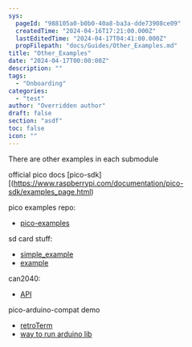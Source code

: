 ```yaml
---
sys:
  pageId: "988105a0-b0b0-40a8-ba3a-dde73908ce09"
  createdTime: "2024-04-16T17:21:00.000Z"
  lastEditedTime: "2024-04-17T04:41:00.000Z"
  propFilepath: "docs/Guides/Other_Examples.md"
title: "Other_Examples"
date: "2024-04-17T00:00:00Z"
description: ""
tags:
  - "Onboarding"
categories:
  - "test"
author: "Overridden author"
draft: false
section: "asdf"
toc: false
icon: ""
---
```


There are other examples in each submodule

official pico docs
[pico-sdk][(https://www.raspberrypi.com/documentation/pico-sdk/examples_page.html)

pico examples repo:

- [pico-examples](https://github.com/raspberrypi/pico-examples)

sd card stuff:

- [simple_example](https://github.com/carlk3/no-OS-FatFS-SD-SPI-RPi-Pico/tree/master/simple_example)
- [example](https://github.com/carlk3/no-OS-FatFS-SD-SPI-RPi-Pico/tree/master/example)

can2040:

- [API](https://github.com/KevinOConnor/can2040/blob/master/docs/API.md)

pico-arduino-compat demo

- [retroTerm](https://github.com/ncmreynolds/retroTerm/tree/main/examples/Example04_singleButton)
- [way to run
arduino lib](https://github.com/fhdm-dev/pico-arduino-compat)
